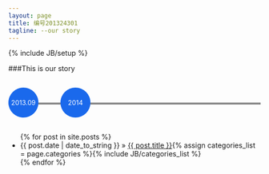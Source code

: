 ```yaml
---
layout: page
title: 编号201324301
tagline: --our story
---
```

{% include JB/setup %}

###This is our story

<script src="//code.jquery.com/jquery-1.11.0.min.js"></script>
<style>
.timeline {
  position: relative;
  margin-top: 30px;
  margin-bottom: 30px;
  height: 60px;
}
.line {
  height: 4px;
  background-color: #888;
  width: 100%;
  top: 50%;
  margin-top: 0px;
  position: absolute;
}
.time-item {
  position: relative;
  display: inline-block;
  zoom: 1;
  margin-right: 40px;
}
.time {
  display: block;
  background-color: #1A69EC;
  color: #fff;
  border-radius: 60px;
  width: 60px;
  height: 60px;
  line-height: 60px;
  font-size: 13px;
  text-align: center;
}
.event {
  background-color: rgba(0,0,0,.8);
  padding: 10px;
  border-radius: 4px;
  -webkit-border-radius: 4px;
  display: none;
  position: absolute;
  bottom: 40px;
  color: #fff;
}
.event:before {
  content: "";
  display: block;
  position: absolute;
  bottom: -20px;
  height: 0;
  width: 0;
  overflow: hidden;
  font-size: 0;
  line-height: 0;
  border-color: rgba(0,0,0,.8) transparent transparent transparent;
  border-style: solid dashed dashed dashed;
  border-width: 40px 0 0 0;
}
.time-item:hover .event {
  display: block;
}
</style>
<div class="timeline">
    <div class="line"></div>
    <div class="time-item">
      <span class="time">2013.09</span>
      <div class="event">We met.</div>
    </div>
    <div class="time-item">
      <span class="time">2014</span>
      <div class="event">To be continued</div>
    </div>
</div>

<ul class="posts">
  {% for post in site.posts %}
    <li><span>{{ post.date | date_to_string }}</span> &raquo; <a href="{{ BASE_PATH }}{{ post.url }}">{{ post.title }}</a>{% assign categories_list = page.categories %}{% include JB/categories_list %}</li>
  {% endfor %}
</ul>
